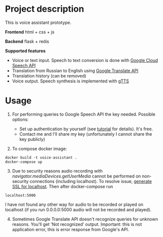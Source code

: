 # Project description

This is voice assistant prototype.

**Frontend** html + css + js

**Backend** flask + redis

**Supported features**
* Voice or text input. Speech to text conversion is done with [Google Cloud Speech API](https://cloud.google.com/speech-to-text)
* Translation from Russian to English using [Google Translate API](https://pypi.org/project/googletrans/)
* Translation history (can be removed)
* Voice output. Speech synthesis is implemented with [gTTS](https://pypi.org/project/gTTS/)


# Usage

1. For performing queries to Google Speech API the key needed. Possible options:
    * Set up authentication by yourself (see [tutorial](https://cloud.google.com/speech-to-text/docs/libraries#setting_up_authentication) for details). It's free.
    * Contact me and I'll share my key (unfortunately I cannot share the key publicly)
    
2. To compose docker image:
```
docker build -t voice-assistant .
docker-compose up
```

3. Due to security reasons audio recording with *navigator.mediaDevices.getUserMedia* cannot be performed on non-security connections (including localhost). To resolve issue, [generate SSL for localhost](https://habr.com/ru/company/globalsign/blog/435476/). Then after docker-compose run
```
localhost:5000
```
I have not found any other way for audio to be recorded or played on localhost (if you run 0.0.0.0:5000 audio will not be recorded and played).

4. Sometimes Google Translate API doesn't recognize queries for unknown reasons. You'll get 'Not recognized' output. Important: this is not application error, this is error response from Google's API.

